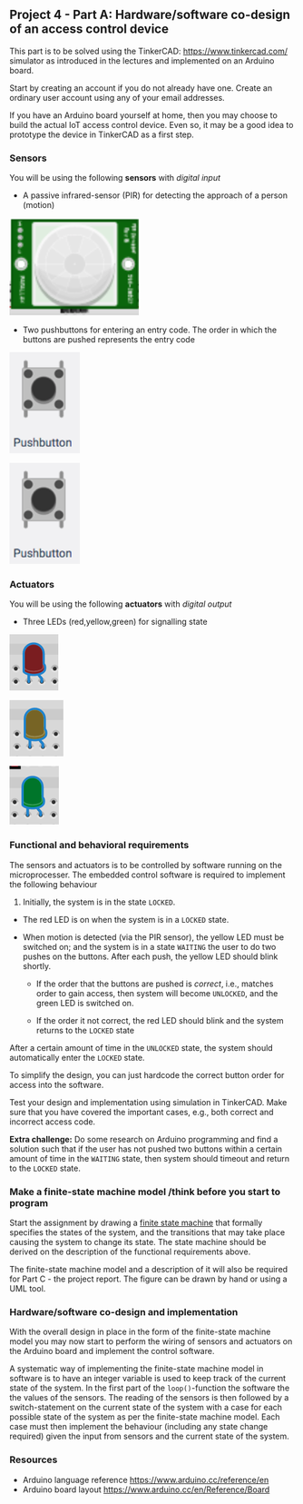 

## Project 4 - Part A: Hardware/software co-design of an access control device

This part is to be solved using the TinkerCAD: https://www.tinkercad.com/ simulator as introduced in the lectures and implemented on an Arduino board.

Start by creating an account if you do not already have one. Create an ordinary user account using any of your email addresses.

If you have an Arduino board yourself at home, then you may choose to build the actual IoT access control device. Even so, it may be a good idea to prototype the device in TinkerCAD as a first step.

### Sensors

You will be using the following **sensors** with *digital input*

- A passive infrared-sensor (PIR) for detecting the approach of a person (motion)

![](assets/markdown-img-paste-20181028082134355.png)

- Two pushbuttons for entering an entry code. The order in which the buttons are pushed represents the entry code

![](assets/markdown-img-paste-20181028082117798.png)

![](assets/markdown-img-paste-20181028082117798.png)


### Actuators

You will be using the following **actuators** with *digital output*

- Three LEDs (red,yellow,green) for signalling state

![](assets/redled.png)

![](assets/yellowled.png)

![](assets/greenled.png)

### Functional and behavioral requirements

The sensors and actuators is to be controlled by software running on the microprocesser. The embedded control software is required to implement the following behaviour

1. Initially, the system is in the state `LOCKED`.

- The red LED is on when the system is in a `LOCKED` state.

- When motion is detected (via the PIR sensor), the yellow LED must be switched on; and the system is in a state `WAITING` the user to do two pushes on the buttons. After each push, the yellow LED should blink shortly.

   - If the order that the buttons are pushed is *correct*, i.e., matches order to gain access, then system will become `UNLOCKED`, and the green LED is switched on.

   - If the order it not correct, the red LED should blink and the system returns to the `LOCKED` state

After a certain amount of time in the `UNLOCKED` state, the system should automatically enter the `LOCKED` state.

To simplify the design, you can just hardcode the correct button order for access into the software.

Test your design and implementation using simulation in TinkerCAD. Make sure that you have covered the important cases, e.g., both correct and incorrect access code.

**Extra challenge:** Do some research on Arduino programming and find a solution such that if the user has not pushed two buttons within a certain amount of time in the `WAITING` state, then system should timeout and return to the `LOCKED` state.

### Make a finite-state machine model /think before you start to program

Start the assignment by drawing a [finite state machine](https://en.wikipedia.org/wiki/Finite-state_machine) that formally specifies the states of the system, and the transitions that may take place causing the system to change its state. The state machine should be derived on the description of the functional requirements above.

The finite-state machine model and a description of it will also be required for Part C - the project report. The figure can be drawn by hand or using a UML tool.

### Hardware/software co-design and implementation

With the overall design in place in the form of the finite-state machine model you may now start to perform the wiring of sensors and actuators on the Arduino board and implement the control software.

A systematic way of implementing the finite-state machine model in software is to have an integer variable is used to keep track of the current state of the system. In the first part of the `loop()`-function the software the the values of the sensors. The reading of the sensors is then followed by a switch-statement on the current state of the system with a case for each possible state of the system as per the finite-state machine model. Each case must then implement the behaviour (including any state change required) given the input from sensors and the current state of the system.

### Resources

- Arduino language reference https://www.arduino.cc/reference/en
- Arduino board layout https://www.arduino.cc/en/Reference/Board   
